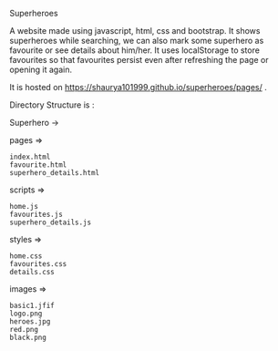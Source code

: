 Superheroes 

A website made using javascript, html, css and bootstrap.
It shows superheroes while searching, we can also mark some superhero as favourite or see details about him/her.
It uses localStorage to store favourites so that favourites persist even after refreshing the page or opening it again.

It is hosted on https://shaurya101999.github.io/superheroes/pages/ .

Directory Structure is :

Superhero ->

  pages =>
    
    index.html
    favourite.html 
    superhero_details.html
    
  
  scripts =>
    
    home.js
    favourites.js
    superhero_details.js
    
    
  styles =>
    
    home.css
    favourites.css
    details.css
  
  
  images =>
    
    basic1.jfif
    logo.png
    heroes.jpg
    red.png
    black.png
    
    
